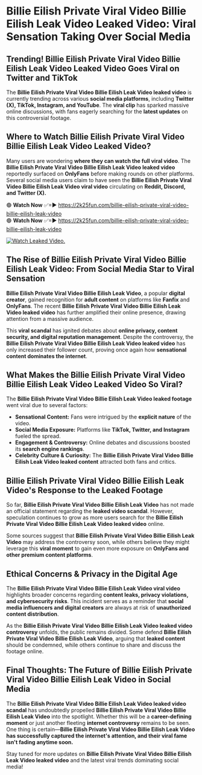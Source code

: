 # Billie Eilish Private Viral Video Billie Eilish Leak Video Leaked Video: Viral Sensation Taking Over Social Media

## **Trending! Billie Eilish Private Viral Video Billie Eilish Leak Video Leaked Video Goes Viral on Twitter and TikTok**
The **Billie Eilish Private Viral Video Billie Eilish Leak Video leaked video** is currently trending across various **social media platforms**, including **Twitter (X), TikTok, Instagram, and YouTube**. The **viral clip** has sparked massive online discussions, with fans eagerly searching for the **latest updates** on this controversial footage.

## **Where to Watch Billie Eilish Private Viral Video Billie Eilish Leak Video Leaked Video?**
Many users are wondering **where they can watch the full viral video**. The **Billie Eilish Private Viral Video Billie Eilish Leak Video leaked video** reportedly surfaced on **OnlyFans** before making rounds on other platforms. Several social media users claim to have seen the **Billie Eilish Private Viral Video Billie Eilish Leak Video viral video** circulating on **Reddit, Discord, and Twitter (X).**

🟢 **Watch Now** ✅=► https://2k25fun.com/billie-eilish-private-viral-video-billie-eilish-leak-video  
🟢 **Watch Now** ✅=► https://2k25fun.com/billie-eilish-private-viral-video-billie-eilish-leak-video  

[![Watch Leaked Video.](https://miro.medium.com/v2/resize:fit:828/format:webp/1*cilzJN44JGOrTw9NJCrNHA.gif "Watch Leaked Video")](https://2k25fun.com/billie-eilish-private-viral-video-billie-eilish-leak-video)

## **The Rise of Billie Eilish Private Viral Video Billie Eilish Leak Video: From Social Media Star to Viral Sensation**
**Billie Eilish Private Viral Video Billie Eilish Leak Video**, a popular **digital creator**, gained recognition for **adult content** on platforms like **Fanfix** and **OnlyFans**. The recent **Billie Eilish Private Viral Video Billie Eilish Leak Video leaked video** has further amplified their online presence, drawing attention from a massive audience.

This **viral scandal** has ignited debates about **online privacy, content security, and digital reputation management**. Despite the controversy, the **Billie Eilish Private Viral Video Billie Eilish Leak Video leaked video** has only increased their follower count, proving once again how **sensational content dominates the internet**.

## **What Makes the Billie Eilish Private Viral Video Billie Eilish Leak Video Leaked Video So Viral?**
The **Billie Eilish Private Viral Video Billie Eilish Leak Video leaked footage** went viral due to several factors:
- **Sensational Content:** Fans were intrigued by the **explicit nature** of the video.
- **Social Media Exposure:** Platforms like **TikTok, Twitter, and Instagram** fueled the spread.
- **Engagement & Controversy:** Online debates and discussions boosted its **search engine rankings**.
- **Celebrity Culture & Curiosity:** The **Billie Eilish Private Viral Video Billie Eilish Leak Video leaked content** attracted both fans and critics.

## **Billie Eilish Private Viral Video Billie Eilish Leak Video's Response to the Leaked Footage**
So far, **Billie Eilish Private Viral Video Billie Eilish Leak Video** has not made an official statement regarding the **leaked video scandal**. However, speculation continues to grow as more users search for the **Billie Eilish Private Viral Video Billie Eilish Leak Video leaked video** online.

Some sources suggest that **Billie Eilish Private Viral Video Billie Eilish Leak Video** may address the controversy soon, while others believe they might leverage this **viral moment** to gain even more exposure on **OnlyFans and other premium content platforms**.

## **Ethical Concerns & Privacy in the Digital Age**
The **Billie Eilish Private Viral Video Billie Eilish Leak Video viral video** highlights broader concerns regarding **content leaks, privacy violations, and cybersecurity risks**. This incident serves as a reminder that **social media influencers and digital creators** are always at risk of **unauthorized content distribution**.

As the **Billie Eilish Private Viral Video Billie Eilish Leak Video leaked video controversy** unfolds, the public remains divided. Some defend **Billie Eilish Private Viral Video Billie Eilish Leak Video**, arguing that **leaked content** should be condemned, while others continue to share and discuss the footage online.

## **Final Thoughts: The Future of Billie Eilish Private Viral Video Billie Eilish Leak Video in Social Media**
The **Billie Eilish Private Viral Video Billie Eilish Leak Video leaked video scandal** has undoubtedly propelled **Billie Eilish Private Viral Video Billie Eilish Leak Video** into the spotlight. Whether this will be a **career-defining moment** or just another fleeting **internet controversy** remains to be seen. One thing is certain—**Billie Eilish Private Viral Video Billie Eilish Leak Video has successfully captured the internet's attention, and their viral fame isn't fading anytime soon.**

Stay tuned for more updates on **Billie Eilish Private Viral Video Billie Eilish Leak Video leaked video** and the latest viral trends dominating social media!